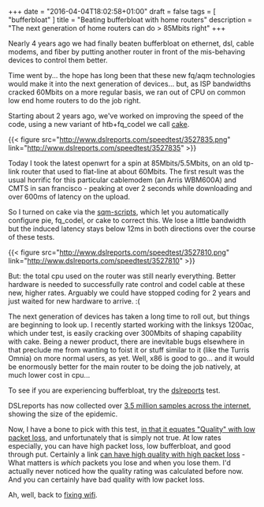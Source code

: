+++
date = "2016-04-04T18:02:58+01:00"
draft = false
tags = [ "bufferbloat" ]
title = "Beating bufferbloat with home routers"
description = "The next generation of home routers can do > 85Mbits right"
+++

Nearly 4 years ago we had finally beaten bufferbloat on ethernet, dsl,
cable modems, and fiber by putting another router in front of the mis-behaving devices to control them better. 

Time went by... the hope has long been that these new fq/aqm technologies would
make it into the next generation of devices... but, as ISP bandwidths cracked 60Mbits on a more regular basis, we ran out of CPU on common low end home routers to do the job right.

Starting about 2 years ago, we've worked on improving the speed of the code, using a new variant of htb+fq_codel we call [cake](http://www.bufferbloat.net/projects/codel/wiki/CakeTechnical).

{{< figure src="http://www.dslreports.com/speedtest/3527835.png" link="http://www.dslreports.com/speedtest/3527835" >}}

Today I took the latest openwrt for a spin at 85Mbits/5.5Mbits, on an old tp-link router that used to flat-line at about 60Mbits. The first result was the usual horrific for this particular cablemodem (an Arris WBM600A) and CMTS in san francisco - peaking at over 2 seconds while downloading and over 600ms of latency on the upload. 

So I turned on cake via the [sqm-scripts](https://wiki.openwrt.org/doc/howto/sqm), which let you automatically configure
pie, fq_codel, or cake to correct this. We lose a little bandwidth but the
induced latency stays below 12ms in both directions over the course of these tests.

{{< figure src="http://www.dslreports.com/speedtest/3527810.png" link="http://www.dslreports.com/speedtest/3527810" >}}

But: the total cpu used on the router was still nearly everything.  Better hardware is needed to successfully rate control and codel cable at these new, higher rates. Arguably we could have stopped coding for 2 years and just waited for new hardware to arrive. :(

The next generation of devices has taken a long time to roll out, but things
are beginning to look up.  I recently started working with the linksys 1200ac, which under test, is easily cracking over 300Mbits of shaping capability with cake. Being a newer product, there are inevitable bugs elsewhere in that preclude me from wanting to foist it or stuff similar to it (like the Turris Omnia) on more
normal users, as yet. Well, x86 is good to go... and it would be enormously better for the main router to be doing the job natively, at much lower cost in cpu...

To see if you are experiencing bufferbloat, try the [dslreports](http://www.dslreports.com/speedtest) test.

DSLreports has now collected over [3.5 million samples across the internet](http://www.dslreports.com/speedtest/results/bufferbloat?up=1), showing 
the size of the epidemic.

Now, I have a bone to pick with this test, [in that it equates "Quality" with
low packet loss](https://www.dslreports.com/faq/17930), and unfortunately that is simply not true. At low rates
especially, you can have high packet loss, low bufferbloat, and good through
put. Certainly a link [can have high quality with high packet loss](/post/rtt_fair_on_wifi) - What matters is *which* packets you lose and when you lose
them. I'd actually never noticed how the quality rating was calculated before
now. And you can certainly have bad quality with low packet loss.

Ah, well, back to [fixing wifi](/tags/wifi).

